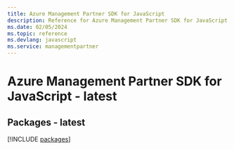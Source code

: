```yaml
---
title: Azure Management Partner SDK for JavaScript
description: Reference for Azure Management Partner SDK for JavaScript
ms.date: 02/05/2024
ms.topic: reference
ms.devlang: javascript
ms.service: managementpartner
---
```

# Azure Management Partner SDK for JavaScript - latest
## Packages - latest
[!INCLUDE [packages](management-partner-index.md)]